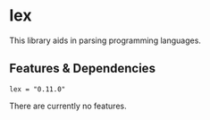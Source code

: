 # lex

This library aids in parsing programming languages.

## Features & Dependencies

    lex = "0.11.0"

There are currently no features.
